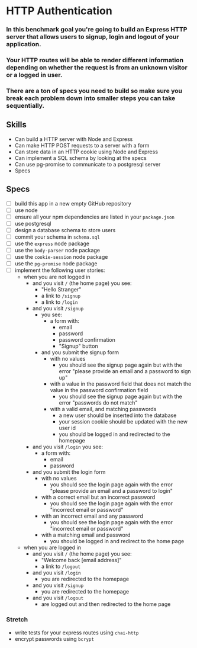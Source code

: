 # HTTP Authentication

### In this benchmark goal you're going to build an Express HTTP server that allows users to signup, login and logout of your application.

### Your HTTP routes will be able to render different information depending on whether the request is from an unknown visitor or a logged in user.

### There are a ton of specs you need to build so make sure you break each problem down into smaller steps you can take sequentially.

## Skills

* Can build a HTTP server with Node and Express
* Can make HTTP POST requests to a server with a form
* Can store data in an HTTP cookie using Node and Express
* Can implement a SQL schema by looking at the specs
* Can use pg-promise to communicate to a postgresql server
* Specs

## Specs

- [ ] build this app in a new empty GitHub repository
- [ ] use node
- [ ] ensure all your npm dependencies are listed in your `package.json`
- [ ] use postgresql
- [ ] design a database schema to store users
- [ ] commit your schema in `schema.sql`
- [ ] use the `express` node package
- [ ] use the `body-parser` node package
- [ ] use the `cookie-session` node package
- [ ] use the `pg-promise` node package
- [ ] implement the following user stories:
  - when you are not logged in
    - and you visit `/` (the home page) you see:
      - "Hello Stranger"
      - a link to `/signup`
      - a link to `/login`
    - and you visit `/signup`
      - you see:
        - a form with:
          - email
          - password
          - password confirmation
          - "Signup" button
      - and you submit the signup form
        - with no values
          - you should see the signup page again but with the error "please provide
          an email and a password to sign up"
        - with a value in the password field that
          does not match the value in the password confirmation field
          - you should see the signup page again but with the error "passwords do
          not match"
        - with a valid email, and matching passwords
          - a new user should be inserted into the database
          - your session cookie should be updated with the new user id
          - you should be logged in and redirected to the homepage
    - and you visit `/login` you see:
      - a form with:
        - email
        - password
    - and you submit the login form
      - with no values
        - you should see the login page again with the error "please provide an
        email and a password to login"
      - with a correct email but an incorrect password
        - you should see the login page again with the error "incorrect email
        or password"
      - with an incorrect email and any password
        - you should see the login page again with the error "incorrect email
        or password"
      - with a matching email and password
        - you should be logged in and redirect to the home page
  - when you are logged in
    - and you visit `/` (the home page) you see:
      - "Welcome back [email address]"
      - a link to `/logout`
    - and you visit `/login`
      - you are redirected to the homepage
    - and you visit `/signup`
      - you are redirected to the homepage
    - and you visit `/logout`
      - are logged out and then redirected to the home page

### Stretch

- write tests for your express routes using `chai-http`
- encrypt passwords using `bcrypt`
